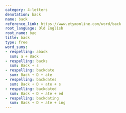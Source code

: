 ```yaml
---
category: 4-letters
denotation: back
name: back
reference_link: https://www.etymonline.com/word/back
root_language: Old English
root_name: bæc
title: back
type: free
word_sums:
- respelling: aback
  sum: a + Back
- respelling: backs
  sum: Back + s
- respelling: backdate
  sum: Back + D + ate
- respelling: backdates
  sum: Back + D + ate + s
- respelling: backdated
  sum: Back + D + ate + ed
- respelling: backdating
  sum: Back + D + ate + ing
---
```

